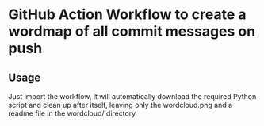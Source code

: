 # GitHub Action Workflow to create a wordmap of all commit messages on push
## Usage
Just import the workflow, it will automatically download the required Python script and clean up after itself, leaving only the wordcloud.png and a readme file in the wordcloud/ directory
